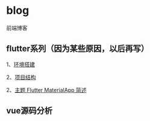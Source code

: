 # blog
前端博客

## flutter系列（因为某些原因，以后再写）

1、[环境搭建](https://github.com/webXP999/blog/issues/2)

2、[项目结构](https://github.com/webXP999/blog/issues/3)

2、[主题 Flutter MaterialApp 简述](https://github.com/webXP999/blog/issues/4)


## vue源码分析
